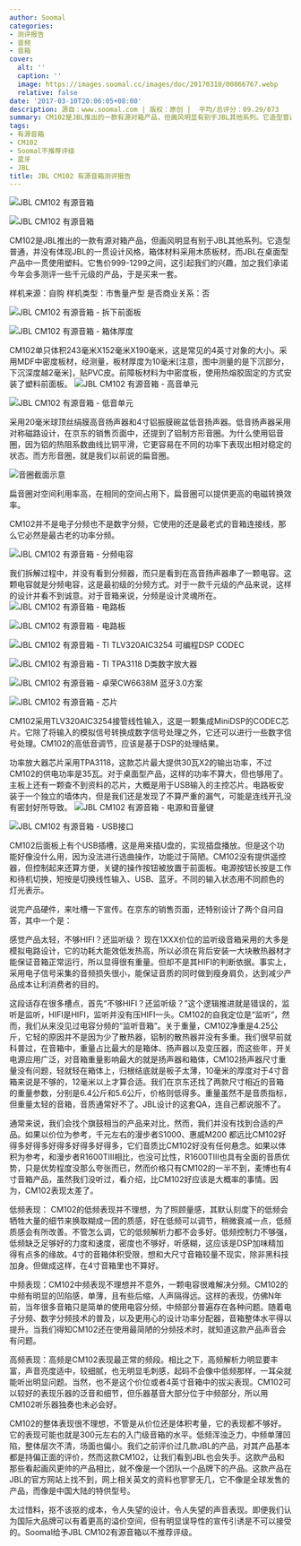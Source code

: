 ```yaml
---
author: Soomal
categories:
- 测评报告
- 音频
- 音箱
cover:
  alt: ''
  caption: ''
  image: https://images.soomal.cc/images/doc/20170310/00066767.webp
  relative: false
date: '2017-03-10T20:06:05+08:00'
description: 源自：www.soomal.com | 版权：原创 |  平均/总评分：09.29/873
summary: CM102是JBL推出的一款有源对箱产品，但画风明显有别于JBL其他系列。它造型普通，并没有体现JBL的一贯设计风格，箱体材料采用木质板材，而JBL在桌面型产品中一贯使用塑料。它售价999-1299之间，这引起我们的兴趣，加之我们承诺今年会多测评一些千元级的产品，于是买来一套。
tags:
- 有源音箱
- CM102
- Soomal不推荐评级
- 蓝牙
- JBL
title: JBL CM102 有源音箱测评报告
---
```


![JBL CM102 有源音箱](https://images.soomal.cc/images/doc/20170223/00066569_01.webp)



![JBL CM102 有源音箱](https://images.soomal.cc/images/doc/20170223/00066570_01.webp)



CM102是JBL推出的一款有源对箱产品，但画风明显有别于JBL其他系列。它造型普通，并没有体现JBL的一贯设计风格，箱体材料采用木质板材，而JBL在桌面型产品中一贯使用塑料。它售价999-1299之间，这引起我们的兴趣，加之我们承诺今年会多测评一些千元级的产品，于是买来一套。


样机来源：自购
样机类型：市售量产型
是否商业关系：否

![JBL CM102 有源音箱 - 拆下前面板](https://images.soomal.cc/images/doc/20170223/00066600_01.webp)




![JBL CM102 有源音箱 - 箱体厚度](https://images.soomal.cc/images/doc/20170223/00066599_01.webp)




CM102单只体积243毫米X152毫米X190毫米，这是常见的4英寸对象的大小。采用MDF中密度板材，经测量，板材厚度为10毫米[注意，图中测量的是下沉部分，下沉深度越2毫米]，贴PVC皮。前障板材料为中密度板，使用热熔胶固定的方式安装了塑料前面板。
![JBL CM102 有源音箱 - 高音单元](https://images.soomal.cc/images/doc/20170223/00066576_01.webp)




![JBL CM102 有源音箱 - 低音单元](https://images.soomal.cc/images/doc/20170223/00066602_01.webp)




采用20毫米球顶丝绢膜高音扬声器和4寸铝振膜碗盆低音扬声器。低音扬声器采用对称磁路设计，在京东的销售页面中，还提到了铝制方形音圈。为什么使用铝音圈，因为铝的热阻系数曲线比铜平滑，它更容易在不同的功率下表现出相对稳定的状态。而方形音圈，就是我们以前说的扁音圈。

![音圈截面示意](https://images.soomal.cc/images/doc/20101030/00007913.webp)




扁音圈对空间利用率高，在相同的空间占用下，扁音圈可以提供更高的电磁转换效率。

CM102并不是电子分频也不是数字分频，它使用的还是最老式的音箱连接线，那么它必然是最古老的功率分频。

![JBL CM102 有源音箱 - 分频电容](https://images.soomal.cc/images/doc/20170223/00066603.webp)




我们拆解过程中，并没有看到分频器，而只是看到在高音扬声器串了一颗电容。这颗电容就是分频电容，这是最初级的分频方式。对于一款千元级的产品来说，这样的设计并看不到诚意。对于音箱来说，分频是设计灵魂所在。
![JBL CM102 有源音箱 - 电路板](https://images.soomal.cc/images/doc/20170223/00066588_01.webp)




![JBL CM102 有源音箱 - 电路板](https://images.soomal.cc/images/doc/20170223/00066591_01.webp)




![JBL CM102 有源音箱 - TI TLV320AIC3254 可编程DSP CODEC](https://images.soomal.cc/images/doc/20170223/00066592_01.webp)




![JBL CM102 有源音箱 - TI TPA3118 D类数字放大器](https://images.soomal.cc/images/doc/20170223/00066594_01.webp)




![JBL CM102 有源音箱 - 卓荣CW6638M 蓝牙3.0方案](https://images.soomal.cc/images/doc/20170223/00066596_01.webp)




![JBL CM102 有源音箱 - 芯片](https://images.soomal.cc/images/doc/20170223/00066593_01.webp)




CM102采用TLV320AIC3254接管线性输入，这是一颗集成MiniDSP的CODEC芯片。它除了将输入的模拟信号转换成数字信号处理之外，它还可以进行一些数字信号处理。CM102的高低音调节，应该是基于DSP的处理结果。

功率放大器芯片采用TPA3118，这款芯片最大提供30瓦X2的输出功率，不过CM102的供电功率是35瓦。对于桌面型产品，这样的功率不算大，但也够用了。主板上还有一颗查不到资料的芯片，大概是用于USB输入的主控芯片。电路板安装于一个独立的墙体内，但是我们还是发现了不算严重的漏气，可能是连线开孔没有密封好所导致。
![JBL CM102 有源音箱 - 电源和音量键](https://images.soomal.cc/images/doc/20170223/00066579_01.webp)




![JBL CM102 有源音箱 - USB接口](https://images.soomal.cc/images/doc/20170223/00066582_01.webp)




CM102后面板上有个USB插槽，这是用来插U盘的，实现插盘播放。但是这个功能好像没什么用，因为没法进行选曲操作，功能过于简陋。CM102没有提供遥控器，但控制起来还算方便，关键的操作按钮被放置于前面板。电源按钮长按是工作和待机切换，短按是切换线性输入、USB、蓝牙。不同的输入状态用不同颜色的灯光表示。

说完产品硬件，来吐槽一下宣传。在京东的销售页面，还特别设计了两个自问自答，其中一个是：


感觉产品太轻，不够HIFI？还监听级？
现在1XXX价位的监听级音箱采用的大多是模拟电路设计，它的功耗大能效低发热高，所以必须在背后安装一大块散热器材才能保证音箱正常运行，所以显得很有重量。但却不是其HIFI的判断依据。事实上，采用电子信号采集的音频损失很小，能保证音质的同时做到瘦身肩负，达到减少产品成本让利消费者的目的。

这段话存在很多槽点，首先“不够HIFI？还监听级？”这个逻辑推进就是错误的，监听是监听，HIFI是HIFI，监听并没有压HIFI一头。CM102的自我定位是“监听”，然而，我们从来没见过电容分频的“监听音箱”。关于重量，CM102净重是4.25公斤，它轻的原因并不是因为少了散热器，铝制的散热器并没有多重。我们很早前就科普过，在音箱中，重量占比最大的是箱体、扬声器以及变压器，而这些年，开关电源应用广泛，对音箱重量影响最大的就是扬声器和箱体，CM102扬声器尺寸重量没有问题，轻就轻在箱体上，归根结底就是板子太薄，10毫米的厚度对于4寸音箱来说是不够的，12毫米以上才算合适。我们在京东还找了两款尺寸相近的音箱的重量参数，分别是6.4公斤和5.6公斤，价格则低得多。重量虽然不是音质指标，但重量太轻的音箱，音质通常好不了。JBL设计的这套QA，连自己都说服不了。

通常来说，我们会找个旗鼓相当的产品来对比，然而，我们并没有找到合适的产品。如果以价位为参考，千元左右的漫步者S1000、惠威M200 都远比CM102好得多好得多好得多好得多好得多，它们音质比CM102好没有任何悬念。如果以体积为参考，和漫步者R1600TIII相比，也没可比性，R1600TIII也具有全面的音质优势，只是优势程度没那么夸张而已，然而价格只有CM102的一半不到，麦博也有4寸音箱产品，虽然我们没听过，看介绍，比CM102好应该是大概率的事情。因为，CM102表现太差了。

低频表现： CM102的低频表现并不理想，为了照顾量感，其默认刻度下的低频会牺牲大量的细节来换取糊成一团的质感，好在低频可以调节，稍微衰减一点，低频质感会有所改善。不管怎么调，它的低频解析力都不会多好。低频控制力不够强，低频缺乏足够好的力度和速度，密度也不够好，听感糊，这应该是DSP加味精加得有点多的缘故。4寸的音箱体积受限，想和大尺寸音箱较量不现实，除非黑科技加身。但做成这样，在4寸音箱里也不算好。

中频表现：CM102中频表现不理想并不意外，一颗电容很难解决分频。CM102的中频有明显的凹陷感，单薄，且有些后缩，人声隔得远。这样的表现，仿佛N年前，当年很多音箱只是简单的使用电容分频，中频部分普遍存在各种问题。随着电子分频、数字分频技术的普及，以及更用心的设计功率分配器，音箱整体水平得以提升。当我们得知CM102还在使用最简陋的分频技术时，就知道这款产品声音会有问题。

高频表现：高频是CM102表现最正常的频段。相比之下，高频解析力明显要丰富，声音亮度适中，较细腻，也无明显毛刺感，起码不会像中低频那样，一耳朵就能听出明显问题。当然，也不是这个价位或者4英寸音箱中的拔尖表现。CM102可以较好的表现乐器的泛音和细节，但乐器基音大部分位于中频部分，所以用CM102听乐器独奏也未必会好。 

CM102的整体表现很不理想，不管是从价位还是体积考量，它的表现都不够好。它的表现可能也就是300元左右的入门级音箱的水平。低频浑浊乏力，中频单薄凹陷，整体层次不清，场面也偏小。我们之前评价过几款JBL的产品，对其产品基本都是持偏正面的评价，然而这款CM102，让我们看到JBL也会失手。这款产品和那些看起画风更帅的产品相比，就不像是一个团队一个品牌下的产品。这款产品在JBL的官方网站上找不到，网上相关英文的资料也寥寥无几，它不像是全球发售的产品，而像是中国大陆的特供型号。

太过惜料，抠不该抠的成本，令人失望的设计，令人失望的声音表现。即便我们认为国际大品牌可以有着更高的溢价空间，但有明显误导性的宣传引诱是不可以接受的。Soomal给予JBL CM102有源音箱以不推荐评级。